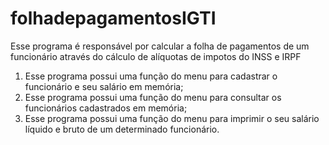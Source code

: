 # folhadepagamentosIGTI
Esse programa é responsável por calcular a folha de pagamentos de um funcionário através do cálculo de alíquotas de impotos do INSS e IRPF
1) Esse programa possui uma função do menu para cadastrar o funcionário e seu salário em memória;
2) Esse programa possui uma função do menu para consultar os funcionários cadastrados em memória;
2) Esse programa possui uma função do menu para imprimir o seu salário líquido e bruto de um determinado funcionário.
